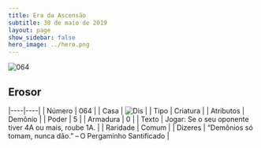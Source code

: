 ```yaml
---
title: Era da Ascensão
subtitle: 30 de maio de 2019
layout: page
show_sidebar: false
hero_image: ../hero.png
---
```


![064](https://cdn.keyforgegame.com/media/card_front/pt/435_064_GJR782Q9CPF7_pt.png)

## Erosor

|----|----|
| Número | 064 |
| Casa | ![Dis](https://archonarcana.com/images/thumb/e/e8/Dis.png/22px-Dis.png "Dis") |
| Tipo | Criatura |
| Atributos | Demônio |
| Poder | 5 |
| Armadura | 0 |
| Texto | Jogar: Se o seu oponente tiver 4A ou mais, roube 1A. |
| Raridade | Comum |
| Dizeres | “Demônios só tomam, nunca dão.”  – O Pergaminho Santificado |
